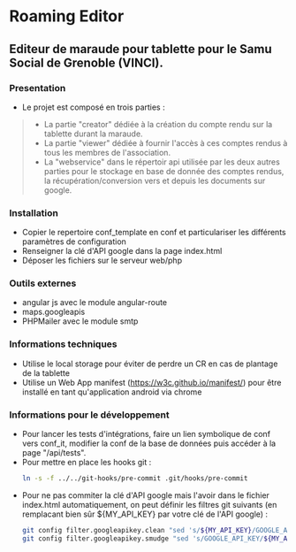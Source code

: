 # Roaming Editor
## Editeur de maraude pour tablette pour le Samu Social de Grenoble (VINCI).

### Presentation
- Le projet est composé en trois parties :
>- La partie "creator" dédiée à la création du compte rendu sur la tablette durant la maraude.
>- La partie "viewer" dédiée à fournir l'accès à ces comptes rendus à tous les membres de l'association.
>- La "webservice" dans le répertoir api utilisée par les deux autres parties pour le stockage en base de donnée
    des comptes rendus, la récupération/conversion vers et depuis les documents sur google.

### Installation
- Copier le repertoire conf_template en conf et particulariser les différents paramètres de configuration
- Renseigner la clé d'API google dans la page index.html
- Déposer les fichiers sur le serveur web/php

### Outils externes
- angular js avec le module angular-route
- maps.googleapis
- PHPMailer avec le module smtp

### Informations techniques
- Utilise le local storage pour éviter de perdre un CR en cas de plantage de la tablette
- Utilise un Web App manifest (https://w3c.github.io/manifest/) pour être installé en tant qu'application android via chrome

### Informations pour le développement
- Pour lancer les tests d'intégrations, faire un lien symbolique de conf vers conf_it, modifier la conf de la base
  de données puis accéder à la page "/api/tests".
- Pour mettre en place les hooks git :
  ```bash
  ln -s -f ../../git-hooks/pre-commit .git/hooks/pre-commit
  ```
- Pour ne pas commiter la clé d'API google mais l'avoir dans le fichier index.html automatiquement,
  on peut définir les filtres git suivants (en remplacant bien sûr ${MY_API_KEY} par votre clé de l'API google) :
  ```bash
  git config filter.googleapikey.clean "sed 's/${MY_API_KEY}/GOOGLE_API_KEY/'"
  git config filter.googleapikey.smudge "sed 's/GOOGLE_API_KEY/${MY_API_KEY}/'"
  ```

